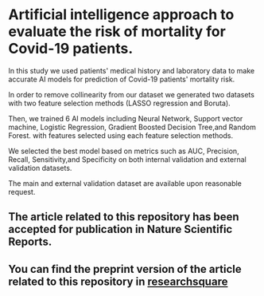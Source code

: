 # Artificial intelligence approach to evaluate the risk of mortality for Covid-19 patients.
In this study we used patients' medical history and laboratory data to make accurate AI models for prediction of Covid-19 patients' mortality risk.

In order to remove collinearity from our dataset we generated two datasets with two feature selection methods (LASSO regression and Boruta).

Then, we trained 6 AI models including Neural Network, Support vector machine, Logistic Regression, Gradient Boosted Decision Tree,and Random Forest. with features selected using each feature selection methods.

We selected the best model based on metrics such as AUC, Precision, Recall, Sensitivity,and Specificity on both internal validation and external validation datasets.

The main and external validation dataset are available upon reasonable request.

## The article related to this repository has been accepted for publication in Nature Scientific Reports.

## You can find the preprint version of the article related to this repository in [researchsquare](https://assets.researchsquare.com/files/rs-2152771/v1/5c5584d7-a784-4fe8-81b9-60b77d29e726.pdf?c=1666708980)